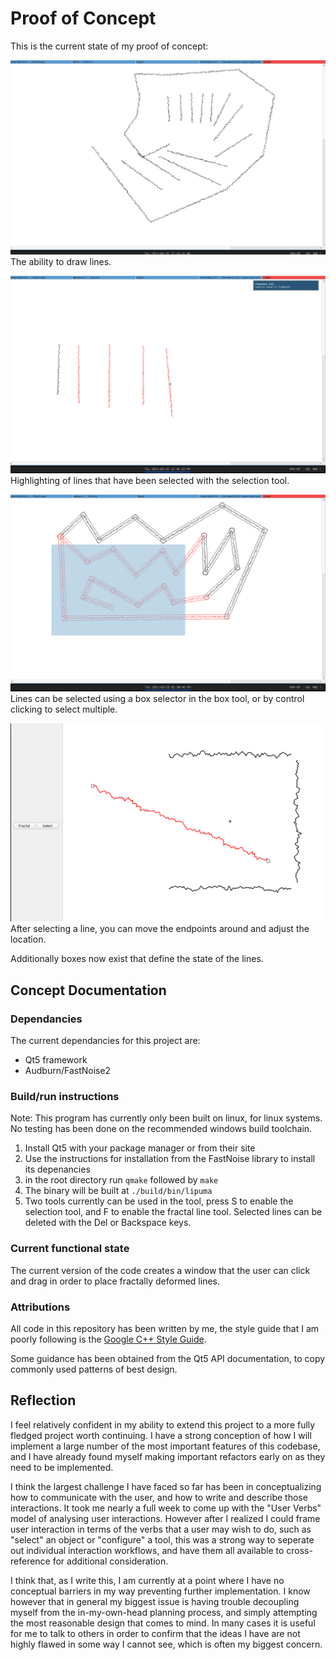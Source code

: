 # Proof of Concept

This is the current state of my proof of concept: 

![A collection of lines that are all deformed like a river would be](./img/Lipuma_Demo1.png)
The ability to draw lines.

![More lines, now some of them are red](./img/Lipuma_Demo2.png)
Highlighting of lines that have been selected with the selection tool.

![Some lines, with a box over a collection of them, each one underneath the box is highlighted red](./img/Lipuma_Demo3.png)
Lines can be selected using a box selector in the box tool, or by control clicking to select multiple.

![Lines, now with square points that define controllable locations on the line that can be edited](./img/Lipuma_Demo4.png)
After selecting a line, you can move the endpoints around and adjust the location.

Additionally boxes now exist that define the state of the lines.

## Concept Documentation

### Dependancies

The current dependancies for this project are:
- Qt5 framework
- Audburn/FastNoise2

### Build/run instructions

Note: This program has currently only been built on linux, for linux systems. No testing has been done on the recommended windows build toolchain.

1. Install Qt5 with your package manager or from their site
2. Use the instructions for installation from the FastNoise library to install its depenancies
3. in the root directory run `qmake` followed by `make`
4. The binary will be built at `./build/bin/lipuma`
5. Two tools currently can be used in the tool, press S to enable the selection tool, and F to enable the fractal line tool. Selected lines can be deleted with the Del or Backspace keys.

### Current functional state

The current version of the code creates a window that the user can click and drag in order to place fractally deformed lines.

### Attributions

All code in this repository has been written by me, the style guide that I am poorly following is the [Google C++ Style Guide](https://google.github.io/styleguide/cppguide.html).

Some guidance has been obtained from the Qt5 API documentation, to copy commonly used patterns of best design.

## Reflection

I feel relatively confident in my ability to extend this project to a more fully fledged project worth continuing. I have a strong conception of how I will implement a large number of the most important features of this codebase, and I have already found myself making important refactors early on as they need to be implemented.

I think the largest challenge I have faced so far has been in conceptualizing how to communicate with the user, and how to write and describe those interactions. It took me nearly a full week to come up with the "User Verbs" model of analysing user interactions. However after I realized I could frame user interaction in terms of the verbs that a user may wish to do, such as "select" an object or "configure" a tool, this was a strong way to seperate out individual interaction workflows, and have them all available to cross-reference for additional consideration.

I think that, as I write this, I am currently at a point where I have no conceptual barriers in my way preventing further implementation. I know however that in general my biggest issue is having trouble decoupling myself from the in-my-own-head planning process, and simply attempting the most reasonable design that comes to mind. In many cases it is useful for me to talk to others in order to confirm that the ideas I have are not highly flawed in some way I cannot see, which is often my biggest concern.


